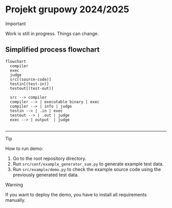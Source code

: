 # Projekt grupowy 2024/2025

> [!IMPORTANT]
> Work is still in progress. Things can change.

## Simplified process flowchart

```mermaid
flowchart
  compiler
  exec
  judge
  src[(source-code)]
  testin[(test-in)]
  testout[(test-out)]

  src --> compiler
  compiler --> | executable binary | exec
  compiler --> | info | judge 
  testin --> | .in | exec
  testout --> | .out | judge
  exec --> | output  | judge


```

---
> [!TIP]
>  How to run demo:
> 1. Go to the root repository directory.
> 2. Run `src/conf/example_generator_sum.py` to generate example test data.
> 3. Run `src/example/demo.py` to check the example source code using the previously generated test data.

> [!WARNING]
> If you want to deploy the demo, you have to install all requirements manually.

